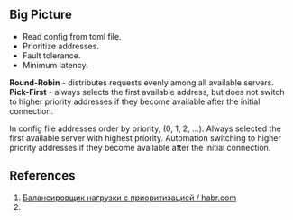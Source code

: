 ## Big Picture

- Read config from toml file.
- Prioritize addresses.
- Fault tolerance.
- Minimum latency.

**Round-Robin** - distributes requests evenly among all available servers.
**Pick-First** - always selects the first available address, but does not switch to higher priority addresses if they become available after the initial connection.

In config file addresses order by priority, (0, 1, 2, ...).
Always selected the first available server with highest priority.
Automation switching to higher priority addresses if they become available after the initial connection.

## References

1. [Балансировщик нагрузки с приоритизацией / habr.com](https://habr.com/ru/companies/vk/articles/858290/)
2. []()

